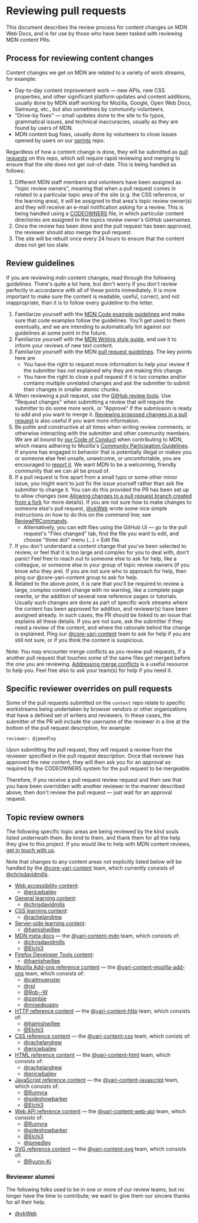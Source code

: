# Reviewing pull requests

This document describes the review process for content changes on MDN Web Docs, and is for use by those who have been tasked with reviewing MDN content PRs.

## Process for reviewing content changes

Content changes we get on MDN are related to a variety of work streams, for example:

* Day-to-day content improvement work — new APIs, new CSS properties, and other significant platform updates and content additions, usually done by MDN staff working for Mozilla, Google, Open Web Docs, Samsung, etc., but also sometimes by community volunteers.
* "Drive-by fixes" — small updates done to the site to fix typos, grammatical issues, and technical inaccuracies, usually as they are found by users of MDN.
* MDN content bug fixes, usually done by volunteers to close issues opened by users on our [sprints](https://github.com/mdn/sprints/issues) repo.

Regardless of how a content change is done, they will be submitted as [pull requests](https://github.com/mdn/content/pulls) on this repo, which will require rapid reviewing and merging to ensure that the site does not get out-of-date. This is being handled as follows:

1. Different MDN staff members and volunteers have been assigned as "topic review owners", meaning that when a pull request comes in related to a particular topic area of the site (e.g. the CSS reference, or the learning area), it will be assigned to that area's topic review owner(s) and they will receive an e-mail notification asking for a review. This is being handled using a [CODEOWNERS](https://github.com/mdn/content/blob/main/.github/CODEOWNERS) file, in which particular content directories are assigned to the topics review owner's GitHub usernames.
1. Once the review has been done and the pull request has been approved, the reviewer should also merge the pull request.
1. The site will be rebuilt once every 24 hours to ensure that the content does not get too stale.

## Review guidelines

If you are reviewing mdn content changes, read through the following guidelines. There's quite a lot here, but don't worry if you don't review perfectly in accordance with all of these points immediately. It is more important to make sure the content is readable, useful, correct, and not inappropriate, than it is to follow every guideline to the letter.

1. Familiarize yourself with the [MDN Code example guidelines](https://developer.mozilla.org/en-US/docs/MDN/Guidelines/Code_guidelines) and make sure that code examples follow the guidelines. You'll get used to them eventually, and we are intending to automatically lint against our guidelines at some point in the future.
1. Familiarize yourself with the [MDN Writing style guide](https://developer.mozilla.org/en-US/docs/MDN/Guidelines/Writing_style_guide), and use it to inform your reviews of new text content.
1. Familiarize yourself with the MDN [pull request guidelines](https://github.com/mdn/content/blob/main/README.md#pull-request-etiquette). The key points here are
   * You have the right to request more information to help your review if the submitter has not explained why they are making this change.
   * You have the right to close a pull request if it is too complex and/or contains multiple unrelated changes and ask the submitter to submit their changes in smaller atomic chunks.
1. When reviewing a pull request, use the [GitHub review tools](https://docs.github.com/en/free-pro-team@latest/github/collaborating-with-issues-and-pull-requests/about-pull-request-reviews). Use "Request changes" when submitting a review that will require the submitter to do some more work, or "Approve" if the submission is ready to add and you want to merge it. [Reviewing proposed changes in a pull request](https://docs.github.com/en/free-pro-team@latest/github/collaborating-with-issues-and-pull-requests/reviewing-proposed-changes-in-a-pull-request) is also useful if you want more information.
1. Be polite and constructive at all times when writing review comments, or otherwise interacting with the submitter and other community members. We are all bound by [our Code of Conduct](CODE_OF_CONDUCT.md) when contributing to MDN, which means adhering to Mozilla's [Community Participation Guidelines](https://www.mozilla.org/en-US/about/governance/policies/participation/). If anyone has engaged in behavior that is potentially illegal or makes you or someone else feel unsafe, unwelcome, or uncomfortable, you are encouraged to [report it](https://www.mozilla.org/en-US/about/governance/policies/participation/reporting/). We want MDN to be a welcoming, friendly community that we can all be proud of.
1. If a pull request is fine apart from a small typo or some other minor issue, you might want to just fix the issue yourself rather than ask the submitter to change it. You can do this provided the PR has been set up to allow changes (see [Allowing changes to a pull request branch created from a fork](https://docs.github.com/en/free-pro-team@latest/github/collaborating-with-issues-and-pull-requests/allowing-changes-to-a-pull-request-branch-created-from-a-fork) for more details). If you are not sure how to make changes to someone else's pull request, [@vkWeb](https://github.com/vkWeb/) wrote some nice simple instructions on how to do this on the command line; see [ReviewPRCommands](https://gist.github.com/vkWeb/dcec82b079f1edc19478ddb58b0ffc5e).
   * Alternatively, you can edit files using the GitHub UI — go to the pull request's "Files changed" tab, find the file you want to edit, and choose "three dot" menu (...) > Edit file.
1. If you don't understand a content change that you've been selected to review, or feel that it is too large and complex for you to deal with, don't panic! Feel free to reach out to someone else to ask for help, like a colleague, or someone else in your group of topic review owners (if you know who they are). If you are not sure who to approach for help, then ping our @core-yari-content group to ask for help.
1. Related to the above point, it is rare that you'll be required to review a large, complex content change with no warning, like a complete page rewrite, or the addition of several new reference pages or tutorials. Usually such changes are done as part of specific work streams where the content has been approved for addition, and reviewer(s) have been assigned already. In such cases, the PR should be linked to an issue that explains all these details. If you are not sure, ask the submitter if they need a review of the content, and where the rationale behnd the change is explained. Ping our [@core-yari-content](https://github.com/orgs/mdn/teams/core-yari-content) team to ask for help if you are still not sure, or if you think the content is suspicious.

Note: You may encounter merge conflicts as you review pull requests, if a another pull request that touches some of the same files got merged before the one you are reviewing. [Addressing merge conflicts](https://docs.github.com/en/free-pro-team@latest/github/collaborating-with-issues-and-pull-requests/addressing-merge-conflicts) is a useful resource to help you. Feel free also to ask your team(s) for help if you need it.

## Specific reviewer overrides on pull requests

Some of the pull requests submitted on the `content` repo relate to specific workstreams being undertaken by browser vendors or other organizations that have a defined set of writers and reviewers. In these cases, the submitter of the PR will include the username of the reviewer in a line at the bottom of the pull request description, for example:

`reviewer: @jpmedley`

Upon submitting the pull request, they will request a review from the reviewer specified in the pull request description. Once that reviewer has approved the new content, they will then ask you for an approval as required by the CODEOWNERS system for the pull request to be mergeable.

Therefore, if you receive a pull request review request and then see that you have been overridden with another reviewer in the manner described above, then don't review the pull request — just wait for an approval request.

## Topic review owners

The following specific topic areas are being reviewed by the kind souls listed underneath them. Be kind to them, and thank them for all the help they give to this project. If you would like to help with MDN content reviews, [get in touch with us](https://developer.mozilla.org/en-US/docs/MDN/Contribute/Getting_started#Step_4_Ask_for_help).

Note that changes to any content areas not explicitly listed below will be handled by the [@core-yari-content](https://github.com/orgs/mdn/teams/core-yari-content) team, which currently consists of [@chrisdavidmills](https://github.com/chrisdavidmills/).

* [Web accessibility content](https://github.com/mdn/content/tree/main/files/en-us/web/accessibility):
  * [@ericwbailey](https://github.com/ericwbailey)
* [General learning content](https://github.com/mdn/content/tree/main/files/en-us/learn):
  * [@chrisdavidmills](https://github.com/chrisdavidmills/)
* [CSS learning content](https://github.com/mdn/content/tree/main/files/en-us/learn/css):
  * [@rachelandrew](https://github.com/rachelandrew)
* [Server-side learning content](https://github.com/mdn/content/tree/main/files/en-us/learn/server-side):
  * [@hamishwillee](https://github.com/hamishwillee)
* [MDN meta docs](https://github.com/mdn/content/tree/main/files/en-us/mdn) — the [@yari-content-mdn](https://github.com/orgs/mdn/teams/yari-content-mdn) team, which consists of:
  * [@chrisdavidmills](https://github.com/chrisdavidmills/)
  * [@Elchi3](https://github.com/Elchi3)
* [Firefox Developer Tools content](https://github.com/mdn/content/tree/main/files/en-us/tools):
  * [@hamishwillee](https://github.com/hamishwillee)
* [Mozilla Add-ons reference content](https://github.com/mdn/content/tree/main/files/en-us/mozilla/add-ons) — the [@yari-content-mozilla-add-ons](https://github.com/orgs/mdn/teams/yari-content-mozilla-add-ons) team, which consists of:
  * [@caitmuenster](https://github.com/caitmuenster)
  * [@rpl](https://github.com/rpl)
  * [@Rob--W](https://github.com/Rob--W)
  * [@zombie](https://github.com/zombie)
  * [@mixedpuppy](https://github.com/mixedpuppy)
* [HTTP reference content](https://github.com/mdn/content/tree/main/files/en-us/web/http) — the [@yari-content-http](https://github.com/orgs/mdn/teams/yari-content-http) team, which consists of:
  * [@hamishwillee](https://github.com/hamishwillee)
  * [@Elchi3](https://github.com/Elchi3)
* [CSS reference content](https://github.com/mdn/content/tree/main/files/en-us/web/css) — the [@yari-content-css](https://github.com/orgs/mdn/teams/yari-content-css) team, which conists of:
  * [@rachelandrew](https://github.com/rachelandrew)
  * [@ericwbailey](https://github.com/ericwbailey)
* [HTML reference content](https://github.com/mdn/content/tree/main/files/en-us/web/html) — the [@yari-content-html](https://github.com/orgs/mdn/teams/yari-content-html) team, which consists of:
  * [@rachelandrew](https://github.com/rachelandrew)
  * [@ericwbailey](https://github.com/ericwbailey)
* [JavaScript reference content](https://github.com/mdn/content/tree/main/files/en-us/web/javascript) — the [@yari-content-javascript](https://github.com/orgs/mdn/teams/yari-content-javascript) team, which consists of:
  * [@Rumyra](https://github.com/Rumyra)
  * [@sideshowbarker](https://github.com/sideshowbarker)
  * [@Elchi3](https://github.com/Elchi3)
* [Web API reference content](https://github.com/mdn/content/tree/main/files/en-us/web/api) — the [@yari-content-web-api](https://github.com/orgs/mdn/teams/yari-content-web-api) team, which consists of:
  * [@Rumyra](https://github.com/Rumyra)
  * [@sideshowbarker](https://github.com/sideshowbarker)
  * [@Elchi3](https://github.com/Elchi3)
  * [@jpmedley](https://github.com/jpmedley)
* [SVG reference content](https://github.com/mdn/content/tree/main/files/en-us/web/svg) — the [@yari-content-svg](https://github.com/orgs/mdn/teams/yari-content-svg) team, which consists of:
  * [@Ryuno-Ki](https://github.com/Ryuno-Ki)
  
### Reviewer alumni
  
The following folks used to be in one or more of our review teams, but no longer have the time to contribute; we want to give them our sincere thanks for all their help.

* [@vkWeb](https://github.com/vkWeb/)
